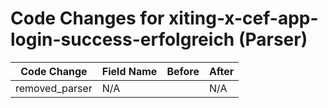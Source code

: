 # Code Changes for xiting-x-cef-app-login-success-erfolgreich (Parser)

| Code Change | Field Name | Before | After |
|-------------|------------|--------|-------|
| removed_parser | N/A |  | N/A |